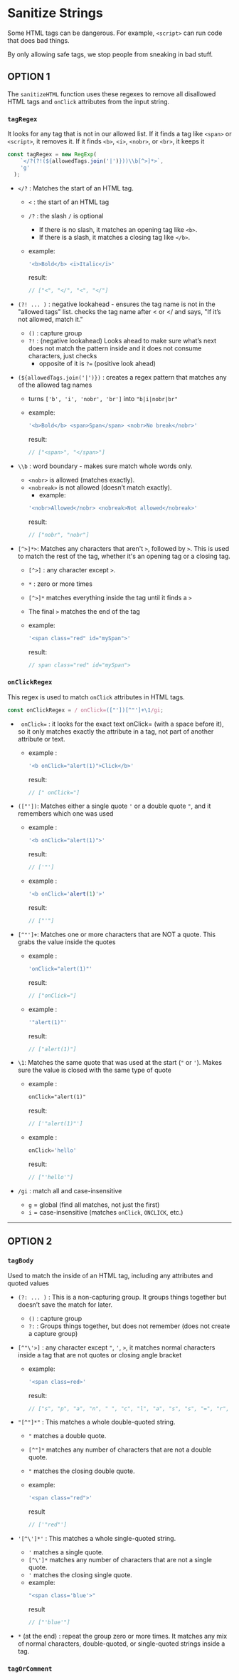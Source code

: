 # Sanitize Strings
Some HTML tags can be dangerous. For example, `<script>` can run code that does bad things.

By only allowing safe tags, we stop people from sneaking in bad stuff.

## OPTION 1

The `sanitizeHTML` function uses these regexes to remove all disallowed HTML tags and `onClick` attributes from the input string.

### `tagRegex`

It looks for any tag that is not in our allowed list. If it finds a tag like `<span>` or `<script>`, it removes it.
If it finds `<b>`, `<i>`, `<nobr>`, or `<br>`, it keeps it

```ts
const tagRegex = new RegExp(
    `</?(?!(${allowedTags.join('|')}))\\b[^>]*>`,
    'g'
  );
```

- `</?` : Matches the start of an HTML tag.
    - `<` : the start of an HTML tag
    - `/?` : the slash `/` is optional
        - If there is no slash, it matches an opening tag like `<b>`.
        - If there is a slash, it matches a closing tag like `</b>`.
        
    - example:
        ```ts
        '<b>Bold</b> <i>Italic</i>'
        ```
        result:
        ```ts
        // ["<", "</", "<", "</"]
        ```

- `(?! ... )` : negative lookahead - ensures the tag name is not in the "allowed tags" list. checks the tag name after < or </ and says, "If it’s not allowed, match it."
    - `()` : capture group
    - `?!` : (negative lookahead) Looks ahead to make sure what’s next does not match the pattern inside and it does not consume characters, just checks
        - opposite of it is `?=` (positive look ahead)

- `(${allowedTags.join('|')})` : creates a regex pattern that matches any of the allowed tag names
    - turns `['b', 'i', 'nobr', 'br']` into `"b|i|nobr|br"`

    - example:
        ```ts
        '<b>Bold</b> <span>Span</span> <nobr>No break</nobr>'
        ```
        result:
        ```ts
        // ["<span>", "</span>"]
        ```

- `\\b` : word boundary - makes sure match whole words only.
    - `<nobr>` is allowed (matches exactly).
    - `<nobreak>` is not allowed (doesn’t match exactly).
        - example:
        ```ts
        '<nobr>Allowed</nobr> <nobreak>Not allowed</nobreak>'
        ```
        result:
        ```ts
        // ["nobr", "nobr"]
        ```

- `[^>]*>`: Matches any characters that aren't `>`, followed by `>`. This is used to match the rest of the tag, whether it's an opening tag or a closing tag.
    - `[^>]` : any character except `>`.
    - `*` : zero or more times
    - `[^>]*` matches everything inside the tag until it finds a `>`
    - The final `>` matches the end of the tag

    - example:
        ```ts
        '<span class="red" id="mySpan">'
        ```
        result:
        ```ts
        // span class="red" id="mySpan">
        ```


### `onClickRegex`

This regex is used to match `onClick` attributes in HTML tags.

```ts
const onClickRegex = / onClick=(["'])[^"']+\1/gi;
```

- ` onClick=` : it looks for the exact text  onClick= (with a space before it), so it only matches exactly the attribute in a tag, not part of another attribute or text.
    - example : 
        ```ts
        '<b onClick="alert(1)">Click</b>'
        ```
        result:
        ```ts
        // [" onClick="]
        ```

- `(["'])`: Matches either a single quote `'` or a double quote `"`, and it remembers which one was used
    - example : 
        ```ts
        '<b onClick="alert(1)">'
        ```
        result:
        ```ts
        // ['"']
        ```
    - example : 
        ```ts
        '<b onClick='alert(1)'>'
        ```
        result:
        ```ts
        // ["'"]
        ```

- `[^"']+`: Matches one or more characters that are NOT a quote.
This grabs the value inside the quotes
    - example : 
        ```ts
        'onClick="alert(1)"'
        ```
        result:
        ```ts
        // ["onClick="]
        ```
    - example : 
        ```ts
        '"alert(1)"'
        ```
        result:
        ```ts
        // ["alert(1)"]
        ```

- `\1`: Matches the same quote that was used at the start (`"` or `'`).
Makes sure the value is closed with the same type of quote
    - example : 
        ```html
        onClick="alert(1)"
        ```
        result:
        ```ts
        // ['"alert(1)"']
        ```
    - example : 
        ```ts
        onClick='hello'
        ```
        result:
        ```ts
        // ["'hello'"]
        ```

- `/gi` : match all and case-insensitive
    - `g` = global (find all matches, not just the first)
    - `i` = case-insensitive (matches `onClick`, `ONCLICK`, etc.)


---

## OPTION 2

### `tagBody`
Used to match the inside of an HTML tag, including any attributes and quoted values

- `(?: ... )` : This is a non-capturing group. It groups things together but doesn’t save the match for later.
    - `()` : capture group
    - `?:` : Groups things together, but does not remember (does not create a capture group)

- `[^"\'>]` : any character except `"`, `'`, `>`, it matches normal characters inside a tag that are not quotes or closing angle bracket
    - example:
        ```ts
        '<span class=red>'
        ```
        result:
        ```ts
        // ["s", "p", "a", "n", " ", "c", "l", "a", "s", "s", "=", "r", "e", "d"]
        ```

- `"[^"]*"` : This matches a whole double-quoted string.
    - `"` matches a double quote.
    - `[^"]*` matches any number of characters that are not a double quote.
    - `"` matches the closing double quote.

    - example:
        ```ts
        '<span class="red">'
        ```
        result
        ```ts
        // ['"red"']
        ```

- `'[^\']*'` : This matches a whole single-quoted string.
    - `'` matches a single quote.
    - `[^\']*` matches any number of characters that are not a single quote.
    - `'` matches the closing single quote.
    - example:
        ```ts
        "<span class='blue'>"
        ```
        result
        ```ts
        // ["'blue'"]
        ```

- `*` (at the end) : repeat the group zero or more times. It matches any mix of normal characters, double-quoted, or single-quoted strings inside a tag.

### `tagOrComment`

